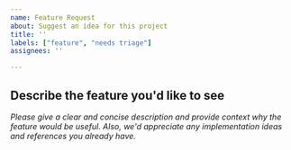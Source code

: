 ```yaml
---
name: Feature Request
about: Suggest an idea for this project
title: ''
labels: ["feature", "needs triage"]
assignees: ''

---
```


<!-- Please do not post usage questions here. Ask them on the PyPSA mailing list: https://groups.google.com/forum/#!forum/pypsa -->

## Describe the feature you'd like to see

*Please give a clear and concise description and provide context why the feature would be useful.*
*Also, we'd appreciate any implementation ideas and references you already have.*
